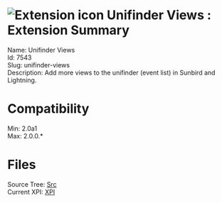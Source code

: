 # ![Extension icon](https://addons.thunderbird.net/user-media/addon_icons/7/7543-64.png?modified=1507651121) Unifinder Views : Extension Summary

Name: Unifinder Views  
Id: 7543  
Slug: unifinder-views  
Description: Add more views to the unifinder (event list) in Sunbird and Lightning.
  

# Compatibility
Min: 2.0a1  
Max: 2.0.0.*  

# Files

Source Tree: [Src](C:/Dev/Thunderbird/ThunderKdB/xall/xOther/7543-unifinder-views/src)  
Current XPI: [XPI](C:/Dev/Thunderbird/ThunderKdB/xall/xOther/7543-unifinder-views/xpi)  



